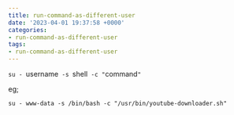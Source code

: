 ```yaml
---
title: run-command-as-different-user
date: '2023-04-01 19:37:58 +0000'
categories:
- run-command-as-different-user
tags:
- run-command-as-different-user
---
```



`su - `username` -s `shell` -c "`command`"`

eg;

`su - www-data -s /bin/bash -c "/usr/bin/youtube-downloader.sh"`

